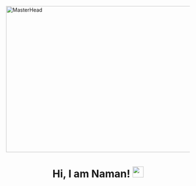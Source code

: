<img src="https://user-images.githubusercontent.com/74038190/225813708-98b745f2-7d22-48cf-9150-083f1b00d6c9.gif" alt="MasterHead" style="height: 400px; width: 1000px">
<h1 align="center" >  Hi, I am Naman! <img src = "https://raw.githubusercontent.com/MartinHeinz/MartinHeinz/master/wave.gif" width = 30px>  </h1>

